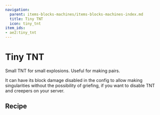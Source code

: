 ```yaml
---
navigation:
  parent: items-blocks-machines/items-blocks-machines-index.md
  title: Tiny TNT
  icon: tiny_tnt
item_ids:
- ae2:tiny_tnt
---
```


# Tiny TNT

<BlockImage id="tiny_tnt" scale="8" />

Small TNT for small explosions. Useful for making <ItemLink id="quantum_entangled_singularity" /> pairs.

It can have its block damage disabled in the config to allow making singularities without the possibility
of griefing, if you want to disable TNT and creepers on your server.

## Recipe

<RecipeFor id="tiny_tnt" />
